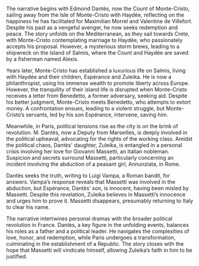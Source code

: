 The narrative begins with Edmond Dantès, now the Count of Monte-Cristo, sailing away from the Isle of Monte-Cristo with Haydée, reflecting on the happiness he has facilitated for Maximilian Morrel and Valentine de Villefort. Despite his past as a vengeful avenger, he now seeks redemption and peace. The story unfolds on the Mediterranean, as they sail towards Crete, with Monte-Cristo contemplating marriage to Haydée, who passionately accepts his proposal. However, a mysterious storm brews, leading to a shipwreck on the Island of Salmis, where the Count and Haydée are saved by a fisherman named Alexis.

Years later, Monte-Cristo has established a luxurious life on Salmis, living with Haydée and their children, Espérance and Zuleika. He is now a philanthropist, using his immense wealth to promote liberty across Europe. However, the tranquility of their island life is disrupted when Monte-Cristo receives a letter from Benedetto, a former adversary, seeking aid. Despite his better judgment, Monte-Cristo meets Benedetto, who attempts to extort money. A confrontation ensues, leading to a violent struggle, but Monte-Cristo’s servants, led by his son Espérance, intervene, saving him.

Meanwhile, in Paris, political tensions rise as the city is on the brink of revolution. M. Dantès, now a Deputy from Marseilles, is deeply involved in the political upheaval, advocating for the rights of the working class. Amidst the political chaos, Dantès' daughter, Zuleika, is entangled in a personal crisis involving her love for Giovanni Massetti, an Italian nobleman. Suspicion and secrets surround Massetti, particularly concerning an incident involving the abduction of a peasant girl, Annunziata, in Rome.

Dantès seeks the truth, writing to Luigi Vampa, a Roman bandit, for answers. Vampa’s response reveals that Massetti was involved in the abduction, but Espérance, Dantès’ son, is innocent, having been misled by Massetti. Despite this revelation, Zuleika believes in Massetti’s innocence and urges him to prove it. Massetti disappears, presumably returning to Italy to clear his name.

The narrative intertwines personal dramas with the broader political revolution in France. Dantès, a key figure in the unfolding events, balances his roles as a father and a political leader. He navigates the complexities of love, honor, and redemption, while Paris undergoes a transformation, culminating in the establishment of a Republic. The story closes with the hope that Massetti will vindicate himself, allowing Zuleika’s faith in him to be justified.